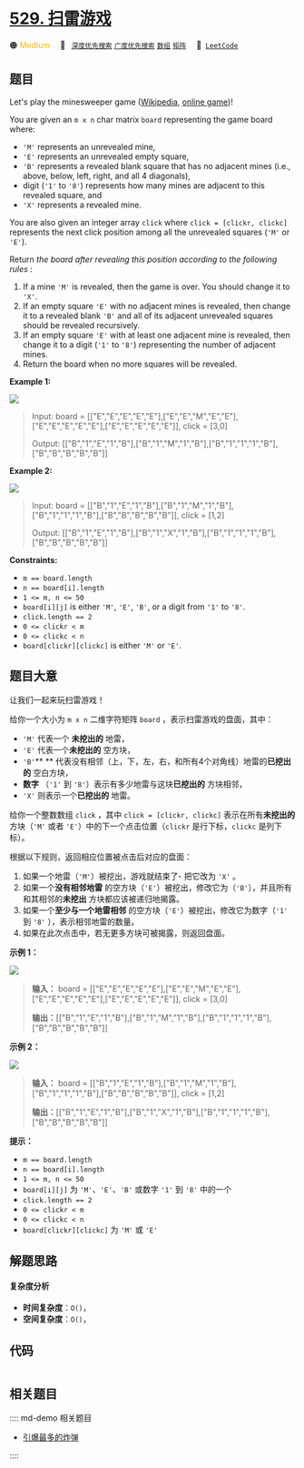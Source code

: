 # [529. 扫雷游戏](https://leetcode.com/problems/minesweeper)

🟠 <font color=#ffb800>Medium</font>&emsp; 🔖&ensp; [`深度优先搜索`](/leetcode/outline/tag/depth-first-search.md) [`广度优先搜索`](/leetcode/outline/tag/breadth-first-search.md) [`数组`](/leetcode/outline/tag/array.md) [`矩阵`](/leetcode/outline/tag/matrix.md)&emsp; 🔗&ensp;[`LeetCode`](https://leetcode.com/problems/minesweeper)


## 题目

Let's play the minesweeper game
([Wikipedia](https://en.wikipedia.org/wiki/Minesweeper_\(video_game\)),
[online game](http://minesweeperonline.com))!

You are given an `m x n` char matrix `board` representing the game board
where:

  * `'M'` represents an unrevealed mine,
  * `'E'` represents an unrevealed empty square,
  * `'B'` represents a revealed blank square that has no adjacent mines (i.e., above, below, left, right, and all 4 diagonals),
  * digit (`'1'` to `'8'`) represents how many mines are adjacent to this revealed square, and
  * `'X'` represents a revealed mine.

You are also given an integer array `click` where `click = [clickr, clickc]`
represents the next click position among all the unrevealed squares (`'M'` or
`'E'`).

Return _the board after revealing this position according to the following
rules_ :

  1. If a mine `'M'` is revealed, then the game is over. You should change it to `'X'`.
  2. If an empty square `'E'` with no adjacent mines is revealed, then change it to a revealed blank `'B'` and all of its adjacent unrevealed squares should be revealed recursively.
  3. If an empty square `'E'` with at least one adjacent mine is revealed, then change it to a digit (`'1'` to `'8'`) representing the number of adjacent mines.
  4. Return the board when no more squares will be revealed.



**Example 1:**

![](https://assets.leetcode.com/uploads/2023/08/09/untitled.jpeg)

> Input: board = [["E","E","E","E","E"],["E","E","M","E","E"],["E","E","E","E","E"],["E","E","E","E","E"]], click = [3,0]
> 
> Output: [["B","1","E","1","B"],["B","1","M","1","B"],["B","1","1","1","B"],["B","B","B","B","B"]]

**Example 2:**

![](https://assets.leetcode.com/uploads/2023/08/09/untitled-2.jpeg)

> Input: board = [["B","1","E","1","B"],["B","1","M","1","B"],["B","1","1","1","B"],["B","B","B","B","B"]], click = [1,2]
> 
> Output: [["B","1","E","1","B"],["B","1","X","1","B"],["B","1","1","1","B"],["B","B","B","B","B"]]

**Constraints:**

  * `m == board.length`
  * `n == board[i].length`
  * `1 <= m, n <= 50`
  * `board[i][j]` is either `'M'`, `'E'`, `'B'`, or a digit from `'1'` to `'8'`.
  * `click.length == 2`
  * `0 <= clickr < m`
  * `0 <= clickc < n`
  * `board[clickr][clickc]` is either `'M'` or `'E'`.


## 题目大意

让我们一起来玩扫雷游戏！

给你一个大小为 `m x n` 二维字符矩阵 `board` ，表示扫雷游戏的盘面，其中：

  * `'M'` 代表一个 **未挖出的** 地雷，
  * `'E'` 代表一个**未挖出的** 空方块，
  * `'B'`** ** 代表没有相邻（上，下，左，右，和所有4个对角线）地雷的**已挖出的** 空白方块，
  * **数字** （`'1'` 到 `'8'`）表示有多少地雷与这块**已挖出的** 方块相邻，
  * `'X'` 则表示一个**已挖出的** 地雷。

给你一个整数数组 `click` ，其中 `click = [clickr, clickc]` 表示在所有**未挖出的** 方块（`'M'` 或者
`'E'`）中的下一个点击位置（`clickr` 是行下标，`clickc` 是列下标）。

根据以下规则，返回相应位置被点击后对应的盘面：

  1. 如果一个地雷（`'M'`）被挖出，游戏就结束了- 把它改为 `'X'` 。
  2. 如果一个**没有相邻地雷** 的空方块（`'E'`）被挖出，修改它为（`'B'`），并且所有和其相邻的**未挖出** 方块都应该被递归地揭露。
  3. 如果一个**至少与一个地雷相邻** 的空方块（`'E'`）被挖出，修改它为数字（`'1'` 到 `'8'` ），表示相邻地雷的数量。
  4. 如果在此次点击中，若无更多方块可被揭露，则返回盘面。



**示例 1：**

![](https://assets.leetcode.com/uploads/2023/08/09/untitled.jpeg)

> 
> 
> 
> 
> 
> **输入：** board = [["E","E","E","E","E"],["E","E","M","E","E"],["E","E","E","E","E"],["E","E","E","E","E"]], click = [3,0]
> 
> **输出：**[["B","1","E","1","B"],["B","1","M","1","B"],["B","1","1","1","B"],["B","B","B","B","B"]]
> 
> 

**示例 2：**

![](https://assets.leetcode.com/uploads/2023/08/09/untitled-2.jpeg)

> 
> 
> 
> 
> 
> **输入：** board = [["B","1","E","1","B"],["B","1","M","1","B"],["B","1","1","1","B"],["B","B","B","B","B"]], click = [1,2]
> 
> **输出：**[["B","1","E","1","B"],["B","1","X","1","B"],["B","1","1","1","B"],["B","B","B","B","B"]]
> 
> 



**提示：**

  * `m == board.length`
  * `n == board[i].length`
  * `1 <= m, n <= 50`
  * `board[i][j]` 为 `'M'`、`'E'`、`'B'` 或数字 `'1'` 到 `'8'` 中的一个
  * `click.length == 2`
  * `0 <= clickr < m`
  * `0 <= clickc < n`
  * `board[clickr][clickc]` 为 `'M'` 或 `'E'`


## 解题思路

#### 复杂度分析

- **时间复杂度**：`O()`，
- **空间复杂度**：`O()`，

## 代码

```javascript

```

## 相关题目

:::: md-demo 相关题目
- [引爆最多的炸弹](https://leetcode.com/problems/detonate-the-maximum-bombs)

::::
